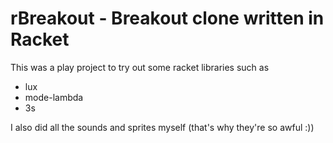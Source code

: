 # rBreakout - Breakout clone written in Racket

This was a play project to try out some racket libraries such as

  * lux
  * mode-lambda
  * 3s

I also did all the sounds and sprites myself (that's why they're so awful :))
